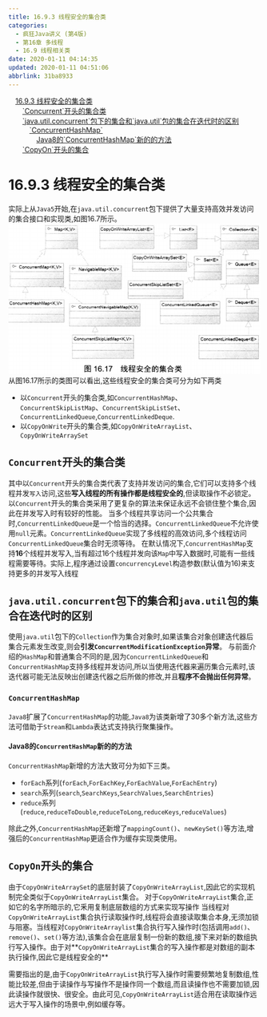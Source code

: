 ```yaml
---
title: 16.9.3 线程安全的集合类
categories: 
  - 疯狂Java讲义 (第4版)
  - 第16章 多线程
  - 16.9 线程相关类
date: 2020-01-11 04:14:35
updated: 2020-01-11 04:51:06
abbrlink: 31ba8933
---
```

<div id='my_toc'><a href="/JavaReadingNotes/31ba8933/#16-9-3-线程安全的集合类" class="header_1">16.9.3 线程安全的集合类</a>&nbsp;<br><a href="/JavaReadingNotes/31ba8933/#-Concurrent-开头的集合类" class="header_2">`Concurrent`开头的集合类</a>&nbsp;<br><a href="/JavaReadingNotes/31ba8933/#-java-util-concurrent-包下的集合和-java-util-包的集合在迭代时的区别" class="header_2">`java.util.concurrent`包下的集合和`java.util`包的集合在迭代时的区别</a>&nbsp;<br><a href="/JavaReadingNotes/31ba8933/#-ConcurrentHashMap" class="header_3">`ConcurrentHashMap`</a>&nbsp;<br><a href="/JavaReadingNotes/31ba8933/#Java8的-ConcurrentHashMap-新的的方法" class="header_4">Java8的`ConcurrentHashMap`新的的方法</a>&nbsp;<br><a href="/JavaReadingNotes/31ba8933/#-CopyOn-开头的集合" class="header_2">`CopyOn`开头的集合</a>&nbsp;<br></div>
<style>.header_1{margin-left: 1em;}.header_2{margin-left: 2em;}.header_3{margin-left: 3em;}.header_4{margin-left: 4em;}.header_5{margin-left: 5em;}.header_6{margin-left: 6em;}</style>
<!--more-->
<script>if (navigator.platform.search('arm')==-1){document.getElementById('my_toc').style.display = 'none';}var e,p = document.getElementsByTagName('p');while (p.length>0) {e = p[0];e.parentElement.removeChild(e);}</script>

<!--end-->
# 16.9.3 线程安全的集合类
实际上从`Java5`开始,在`java.util.concurrent`包下提供了大量支持高效并发访问的集合接口和实现类,如图16.7所示。
![这里有一张图片](https://raw.githubusercontent.com/lanlan2017/images/master/CrazyJavaHandout4/Chapter16/19.6/1.png)
从图16.17所示的类图可以看出,这些线程安全的集合类可分为如下两类
- 以`Concurrent`开头的集合类,如`ConcurrentHashMap`、`ConcurrentSkipListMap`、`ConcurrentSkipListSet`、`ConcurrentLinkedQueue`,`ConcurrentLinkedDeque`.
- 以`CopyOnWrite`开头的集合类,如`CopyOnWriteArrayList`、`CopyOnWriteArraySet`

## `Concurrent`开头的集合类
其中以`Concurrent`开头的集合类代表了支持并发访问的集合,它们可以支持多个线程并发`写入`访问,这些**写入线程的所有操作都是线程安全的**,但读取操作不必锁定。以`Concurrent`开头的集合类采用了更复杂的算法来保证永远不会锁住整个集合,因此在并发写入时有较好的性能。
当多个线程共享访问一个公共集合时,`ConcurrentLinkedQueue`是一个恰当的选择。`ConcurrentLinkedQueue`不允许使用`null`元素。`ConcurrentLinkedQueue`实现了多线程的高效访问,多个线程访问`ConcurrentLinkedQueue`集合时无须等待。
在默认情况下,`ConcurrentHashMap`支持**16**个线程并发写入,当有超过16个线程并发向该`Map`中写入数据时,可能有一些线程需要等待。实际上,程序通过设置`concurrencyLevel`构造参数(默认值为16)来支持更多的并发写入线程

## `java.util.concurrent`包下的集合和`java.util`包的集合在迭代时的区别
使用`java.util`包下的`Collection`作为集合对象时,如果该集合对象创建迭代器后集合元素发生改变,则会**引发`ConcurrentModificationException`异常**。
与前面介绍的`HashMap`和普通集合不同的是,因为`ConcurrentLinkedQueue`和`ConcurrentHashMap`支持多线程并发访问,所以当使用迭代器来遍历集合元素时,该迭代器可能无法反映出创建迭代器之后所做的修改,并且**程序不会抛出任何异常**。
### `ConcurrentHashMap`
`Java8`扩展了`ConcurrentHashMap`的功能,`Java8`为该类新增了30多个新方法,这些方法可借助于`Stream`和`Lambda`表达式支持执行聚集操作。
#### Java8的`ConcurrentHashMap`新的的方法
`ConcurrentHashMap`新增的方法大致可分为如下三类。
- `forEach`系列(`forEach`,`ForEachKey`,`ForEachValue`,`ForEachEntry`)
- `search`系列(`search`,`SearchKeys`,`SearchValues`,`SearchEntries`)
- `reduce`系列(`reduce`,`reduceToDouble`,`reduceToLong`,`reduceKeys`,`reduceValues`)

除此之外,`ConcurrentHashMap`还新增了`mappingCount()`、`newKeySet()`等方法,增强后的`ConcurrentHashMap`更适合作为缓存实现类使用。

## `CopyOn`开头的集合
由于`CopyOnWriteArraySet`的底层封装了`CopyOnWriteArrayList`,因此它的实现机制完全类似于`CopyOnWriteArrayList`集合。
对于`CopyOnWriteArrayList`集合,正如它的名字所暗示的,它釆用复制底层数组的方式来实现写操作
当线程对`CopyOnWriteArrayList`集合执行读取操作时,线程将会直接读取集合本身,无须加锁与阻塞。当线程对`CopyOnWriteArraylist`集合执行写入操作时(包括调用`add()`、`remove()`、`set()`等方法),该集合会在底层复制一份新的数组,接下来对新的数组执行写入操作。由于对**`CopyOnWriteArrayList`集合的写入操作都是对数组的副本执行操作,因此它是线程安全的**

需要指出的是,由于`CopyOnWriteArrayList`执行写入操作时需要频繁地复制数组,性能比较差,但由于读操作与写操作不是操作同一个数组,而且读操作也不需要加锁,因此读操作就很快、很安全。由此可见,`CopyOnWriteArrayList`适合用在读取操作远远大于写入操作的场景中,例如缓存等。

<!-- CrazyJavaHandout4/Chapter16/19.6/ -->
